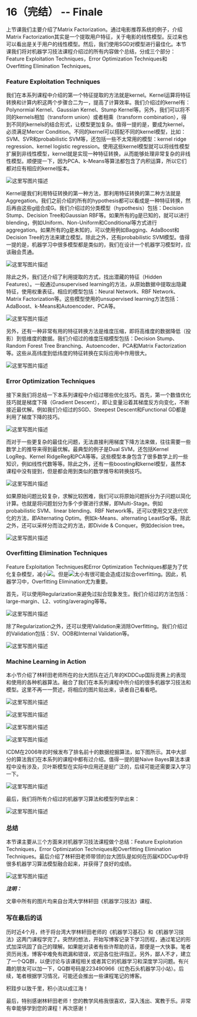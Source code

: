 # 16（完结） -- Finale


上节课我们主要介绍了Matrix Factorization。通过电影推荐系统的例子，介绍Matrix Factorization其实是一个提取用户特征，关于电影的线性模型。反过来也可以看出是关于用户的线性模型。然后，我们使用SGD对模型进行最佳化。本节课我们将对机器学习技法课程介绍过的所有内容做个总结，分成三个部分：Feature Exploitation Techniques，Error Optimization Techniques和Overfitting Elimination Techniques。

### **Feature Exploitation Techniques**

我们在本系列课程中介绍的第一个特征提取的方法就是kernel。Kernel运算将特征转换和计算内积这两个步骤合二为一，提高了计算效率。我们介绍过的kernel有：Polynormial Kernel、Gaussian Kernel、Stump Kernel等。另外，我们可以将不同的kernels相加（transform union）或者相乘（transform combination），得到不同的kernels的结合形式，让模型更加复杂。值得一提的是，要成为kernel，必须满足Mercer Condition。不同的kernel可以搭配不同的kernel模型，比如：SVM、SVR和probabilistic SVM等，还包括一些不太常用的模型：kernel ridge regression、kernel logistic regression。使用这些kernel模型就可以将线性模型扩展到非线性模型，kernel就是实现一种特征转换，从而能够处理非常复杂的非线性模型。顺便提一下，因为PCA、k-Means等算法都包含了内积运算，所以它们都对应有相应的kernel版本。

![这里写图片描述](img/df83b1b00bc8d81c3173c3f1002c9c8b.jpg)

Kernel是我们利用特征转换的第一种方法，那利用特征转换的第二种方法就是Aggregation。我们之前介绍的所有的hypothesis都可以看成是一种特征转换，然后再由这些g组合成G。我们介绍过的分类模型（hypothesis）包括：Decision Stump、Decision Tree和Gaussian RBF等。如果所有的g是已知的，就可以进行blending，例如Uniform、Non-Uniform和Conditional等方式进行aggregation。如果所有的g是未知的，可以使用例如Bagging、AdaBoost和Decision Tree的方法来建立模型。除此之外，还有probabilistic SVM模型。值得一提的是，机器学习中很多模型都是类似的，我们在设计一个机器学习模型时，应该融会贯通。

![这里写图片描述](img/f59cd8244f85696aaf7798f2e5a87a30.jpg)

除此之外，我们还介绍了利用提取的方式，找出潜藏的特征（Hidden Features）。一般通过unsupervised learning的方法，从原始数据中提取出隐藏特征，使用权重表征。相应的模型包括：Neural Network、RBF Network、Matrix Factorization等。这些模型使用的unsupervised learning方法包括：AdaBoost、k-Means和Autoencoder、PCA等。

![这里写图片描述](img/17b3e93dc4ab9da827ccf5fc60d19c69.jpg)

另外，还有一种非常有用的特征转换方法是维度压缩，即将高维度的数据降低（投影）到低维度的数据。我们介绍过的维度压缩模型包括：Decision Stump、Random Forest Tree Branching、Autoencoder、PCA和Matrix Factorization等。这些从高纬度到低纬度的特征转换在实际应用中作用很大。

![这里写图片描述](img/04d4a4d11f72a992a2219b7a82fddeae.jpg)

### **Error Optimization Techniques**

接下来我们将总结一下本系列课程中介绍过哪些优化技巧。首先，第一个数值优化技巧就是梯度下降（Gradient Descent），即让变量沿着其梯度反方向变化，不断接近最优解。例如我们介绍过的SGD、Steepest Descent和Functional GD都是利用了梯度下降的技巧。

![这里写图片描述](img/4e0e34a6a692dc23082ca6ceeccf7595.jpg)

而对于一些更复杂的最佳化问题，无法直接利用梯度下降方法来做，往往需要一些数学上的推导来得到最优解。最典型的例子是Dual SVM，还包括Kernel LogReg、Kernel RidgeReg和PCA等等。这些模型本身包含了很多数学上的一些知识，例如线性代数等等。除此之外，还有一些boosting和kernel模型，虽然本课程中没有提到，但是都会用到类似的数学推导和转换技巧。

![这里写图片描述](img/ba77fc7ea96f3017af2bfc36dfadfdce.jpg)

如果原始问题比较复杂，求解比较困难，我们可以将原始问题拆分为子问题以简化计算。也就是将问题划分为多个步骤进行求解，即Multi-Stage。例如probabilistic SVM、linear blending、RBF Network等。还可以使用交叉迭代优化的方法，即Alternating Optim。例如k-Means、alternating LeastSqr等。除此之外，还可以采样分而治之的方法，即Divide & Conquer。例如decision tree。

![这里写图片描述](img/309a1eb5fe7131112799fd40073665d4.jpg)

### **Overfitting Elimination Techniques**

Feature Exploitation Techniques和Error Optimization Techniques都是为了优化复杂模型，减小![](img/a8b61417c614fe3bc2af079fa6ed96cd.jpg)。但是![](img/a8b61417c614fe3bc2af079fa6ed96cd.jpg)太小有很可能会造成过拟合overfitting。因此，机器学习中，Overfitting Elimination尤为重要。

首先，可以使用Regularization来避免过拟合现象发生。我们介绍过的方法包括：large-margin、L2、voting/averaging等等。

![这里写图片描述](img/8771af70a25a86b89e39bc263419ecbb.jpg)

除了Regularization之外，还可以使用Validation来消除Overfitting。我们介绍过的Validation包括：SV、OOB和Internal Validation等。

![这里写图片描述](img/7c01e72641489bfa90c387c597ecb49b.jpg)

### **Machine Learning in Action**

本小节介绍了林轩田老师所在的台大团队在近几年的KDDCup国际竞赛上的表现和使用的各种机器算法。融合了我们在本系列课程中所介绍的很多机器学习技法和模型。这里不再一一赘述，将相应的图片贴出来，读者自己看看吧。

![这里写图片描述](img/d4b6ba5eeea22b259bbfefb45d7bc19f.jpg)

![这里写图片描述](img/b6ebd3235b2f8187f12352603401a8c0.jpg)

![这里写图片描述](img/0d16711d5a1dac409840a103a33902ef.jpg)

![这里写图片描述](img/9763ed2201116b3cfa19defc70a4cef1.jpg)

ICDM在2006年的时候发布了排名前十的数据挖掘算法，如下图所示。其中大部分的算法我们在本系列的课程中都有过介绍。值得一提的是Naive Bayes算法本课程中没有涉及，贝叶斯模型在实际中应用还是挺广泛的，后续可能还需要深入学习一下。

![这里写图片描述](img/06eccedf5fa8cf5bd13cc773cfc7624b.jpg)

最后，我们将所有介绍过的机器学习算法和模型列举出来：

![这里写图片描述](img/0c56352bd27de8a60eb893b2a17db369.jpg)

### **总结**

本节课主要从三个方面来对机器学习技法课程做个总结：Feature Exploitation Techniques，Error Optimization Techniques和Overfitting Elimination Techniques。最后介绍了林轩田老师带领的台大团队是如何在历届KDDCup中将很多机器学习算法模型融合起来，并获得了良好的成绩。

![这里写图片描述](img/dd578f03edce258306dd2922f313e3d7.jpg)

**_注明：_**

文章中所有的图片均来自台湾大学林轩田《机器学习技法》课程、

### **写在最后的话**

历时近4个月，终于将台湾大学林轩田老师的《机器学习基石》和《机器学习技法》这两门课程学完了。突然的想法，开始写博客记录下学习历程，通过笔记的形式加深巩固了自己的理解。如果能对读者有些许帮助的话，那便是一大快事。笔者资历尚浅，博客中难免有疏漏和错误，欢迎各位批评指正。另外，鄙人不才，建立了一个QQ群，以便讨论与该课程相关或者其它的机器学习和深度学习问题。有兴趣的朋友可以加一下，QQ群号码是223490966（红色石头机器学习小站）。后续，笔者根据学习情况，可能还会推出一些课程笔记的博客。

积跬步以致千里，积小流以成江海！

最后，特别感谢林轩田老师！您的教学风格我很喜欢，深入浅出、寓教于乐。非常有幸能够学到您的课程！再次感谢！
